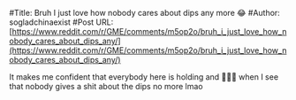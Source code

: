 #Title: Bruh I just love how nobody cares about dips any more 😂
#Author: sogladchinaexist
#Post URL: [https://www.reddit.com/r/GME/comments/m5op2o/bruh_i_just_love_how_nobody_cares_about_dips_any/](https://www.reddit.com/r/GME/comments/m5op2o/bruh_i_just_love_how_nobody_cares_about_dips_any/)


It makes me confident that everybody here is holding and 💎🙌🏻 when I see that nobody gives a shit about the dips no more lmao